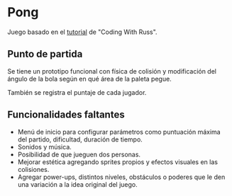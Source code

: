 # Pong

Juego basado en el [tutorial](https://www.youtube.com/watch?v=Xq9AyhX8HUc)
de "Coding With Russ".

## Punto de partida

Se tiene un prototipo funcional con física de colisión y modificación del
ángulo de la bola según en qué área de la paleta pegue.

También se registra el puntaje de cada jugador.

## Funcionalidades faltantes

- Menú de inicio para configurar parámetros como puntuación máxima del partido,
  dificultad, duración de tiempo.
- Sonidos y música.
- Posibilidad de que jueguen dos personas.
- Mejorar estética agregando sprites propios y efectos visuales en las colisiones.
- Agregar power-ups, distintos niveles, obstáculos o poderes que le den una
  variación a la idea original del juego.
